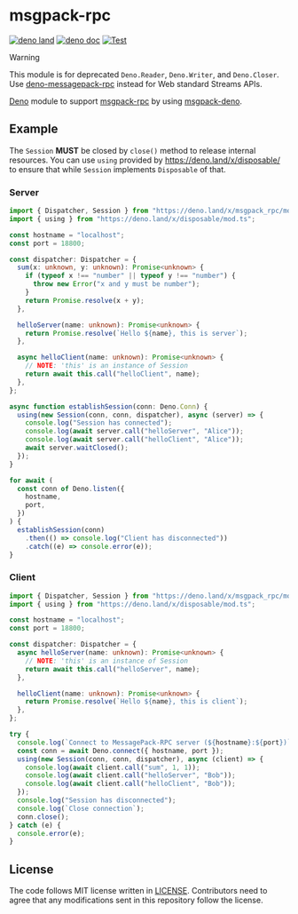 # msgpack-rpc

[![deno land](http://img.shields.io/badge/available%20on-deno.land/x-lightgrey.svg?logo=deno)](https://deno.land/x/msgpack_rpc)
[![deno doc](https://doc.deno.land/badge.svg)](https://doc.deno.land/https/deno.land/x/msgpack_rpc/mod.ts)
[![Test](https://github.com/lambdalisue/deno-msgpack-rpc/workflows/Test/badge.svg)](https://github.com/lambdalisue/deno-msgpack-rpc/actions?query=workflow%3ATest)

> [!WARNING]
>
> This module is for deprecated `Deno.Reader`, `Deno.Writer`, and `Deno.Closer`.
> Use
> [deno-messagepack-rpc](https://github.com/lambdalisue/deno-messagepack-rpc)
> instead for Web standard Streams APIs.

[Deno][deno] module to support [msgpack-rpc][msgpack-rpc] by using
[msgpack-deno][msgpack-deno].

[deno]: https://deno.land/
[msgpack-rpc]: https://github.com/msgpack-rpc/msgpack-rpc/blob/master/spec.md
[msgpack-deno]: https://github.com/Srinivasa314/msgpack-deno

## Example

The `Session` **MUST** be closed by `close()` method to release internal
resources. You can use `using` provided by https://deno.land/x/disposable/ to
ensure that while `Session` implements `Disposable` of that.

### Server

```typescript
import { Dispatcher, Session } from "https://deno.land/x/msgpack_rpc/mod.ts";
import { using } from "https://deno.land/x/disposable/mod.ts";

const hostname = "localhost";
const port = 18800;

const dispatcher: Dispatcher = {
  sum(x: unknown, y: unknown): Promise<unknown> {
    if (typeof x !== "number" || typeof y !== "number") {
      throw new Error("x and y must be number");
    }
    return Promise.resolve(x + y);
  },

  helloServer(name: unknown): Promise<unknown> {
    return Promise.resolve(`Hello ${name}, this is server`);
  },

  async helloClient(name: unknown): Promise<unknown> {
    // NOTE: 'this' is an instance of Session
    return await this.call("helloClient", name);
  },
};

async function establishSession(conn: Deno.Conn) {
  using(new Session(conn, conn, dispatcher), async (server) => {
    console.log("Session has connected");
    console.log(await server.call("helloServer", "Alice"));
    console.log(await server.call("helloClient", "Alice"));
    await server.waitClosed();
  });
}

for await (
  const conn of Deno.listen({
    hostname,
    port,
  })
) {
  establishSession(conn)
    .then(() => console.log("Client has disconnected"))
    .catch((e) => console.error(e));
}
```

### Client

```typescript
import { Dispatcher, Session } from "https://deno.land/x/msgpack_rpc/mod.ts";
import { using } from "https://deno.land/x/disposable/mod.ts";

const hostname = "localhost";
const port = 18800;

const dispatcher: Dispatcher = {
  async helloServer(name: unknown): Promise<unknown> {
    // NOTE: 'this' is an instance of Session
    return await this.call("helloServer", name);
  },

  helloClient(name: unknown): Promise<unknown> {
    return Promise.resolve(`Hello ${name}, this is client`);
  },
};

try {
  console.log(`Connect to MessagePack-RPC server (${hostname}:${port})`);
  const conn = await Deno.connect({ hostname, port });
  using(new Session(conn, conn, dispatcher), async (client) => {
    console.log(await client.call("sum", 1, 1));
    console.log(await client.call("helloServer", "Bob"));
    console.log(await client.call("helloClient", "Bob"));
  });
  console.log("Session has disconnected");
  console.log(`Close connection`);
  conn.close();
} catch (e) {
  console.error(e);
}
```

## License

The code follows MIT license written in [LICENSE](./LICENSE). Contributors need
to agree that any modifications sent in this repository follow the license.
